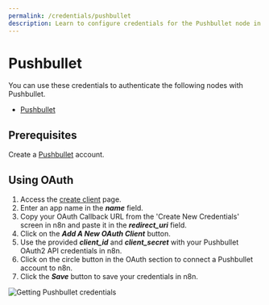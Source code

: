 ```yaml
---
permalink: /credentials/pushbullet
description: Learn to configure credentials for the Pushbullet node in n8n
---
```


# Pushbullet

You can use these credentials to authenticate the following nodes with Pushbullet.
- [Pushbullet](../../nodes-library/nodes/Pushbullet/README.md)

## Prerequisites

Create a [Pushbullet](https://www.pushbullet.com/) account.

## Using OAuth

1. Access the [create client](https://www.pushbullet.com/create-client) page.
2. Enter an app name in the ***name*** field.
3. Copy your OAuth Callback URL from the 'Create New Credentials' screen in n8n and paste it in the ***redirect_uri*** field.
4. Click on the ***Add A New OAuth Client*** button.
5. Use the provided ***client_id*** and ***client_secret*** with your Pushbullet OAuth2 API credentials in n8n.
6. Click on the circle button in the OAuth section to connect a Pushbullet account to n8n.
7. Click the ***Save*** button to save your credentials in n8n.

![Getting Pushbullet credentials](./using-oauth.gif)
